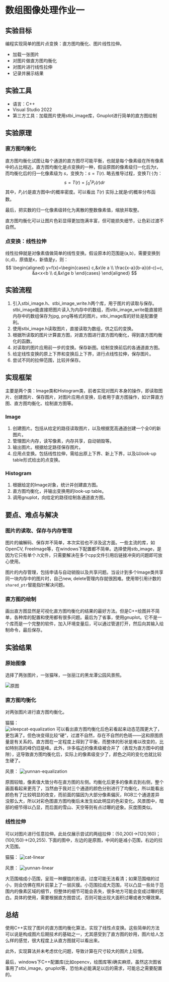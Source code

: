 # 数组图像处理作业一
## 实验目标
编程实现简单的图片点变换：直方图均衡化、图片线性拉伸。
+ 加载一张图片
+ 对图片做直方图均衡化
+ 对图片进行线性拉伸
+ 记录并展示结果

## 实验工具
+ 语言：C++
+ Visual Studio 2022
+ 第三方工具：加载图片使用stbi_image库，Gnuplot进行简单的直方图绘制

## 实验原理
### 直方图均衡化
直方图均衡化试图让每个通道的直方图尽可能平衡，也就是每个像素级在所有像素中的占比相近。直方图均衡化是点变换的一种，假设原图的像素级归一化后为$t$，而均衡化后的归一化像素级为 $s$，变换为：$s=T(r)$. 略去推导过程，变换$T(\cdot)$为：
$$
s=T(r)=\int_0^rP_r(r)dr
$$
其中，$P_r(r)$是直方图中r的概率密度。可以看出 $T(r)$ 实际上就是r的概率分布函数。

最后，把实数的归一化像素级转化为离散的整数像素值，缩放并取整。

直方图均衡化可以让图片色彩显得更加饱满丰富，但可能损失细节，让色彩过渡不自然。

### 点变换：线性拉伸
线性拉伸就是对像素值做简单的线性变换。假设原本的范围是(a,b)，需要变换到(c,d)，原值是x，新值是y，则：
$$
\begin{aligned}
    y=f(x)=\begin{cases}
        c,&x\le a \\
        \frac{x-a}{b-a}(d-c)+c, &a<x<b \\
        d,&x\ge b
    \end{cases}
\end{aligned}
$$

## 实验流程
1. 引入stbi_image.h、stbi_image_write.h两个库，用于图片的读取与保存。stbi_image能直接把图片读入为内存中的数组，而stbi_image_write能直接把内存中的数组保存为jpg, png等格式的图片。stbi_image库的好处是配置便利。
2. 使用stbi_image.h读取图片，直接读取为数组，供之后的变换。
3. 根据所读取的图片计算直方图，对直方图进行直方图均衡化，得到直方图均衡化的函数。
4. 对读取的图片应用前一步的变换。保存新图。绘制变换前后的各通道直方图。
5. 给定线性变换的原上下界和变换后上下界，进行点线性拉伸，保存图片。
6. 尝试不同的拉伸范围，比较并保存。

## 实现框架
主要是两个类：Image类和Histogram类，前者实现对图片本身的操作，即读取图片、创建图片、保存图片，对图片应用点变换，后者用于直方图操作，如计算直方图、直方图均衡化、绘制直方图等。

### Image
1. 创建图片。包括从给定的路径读取图片，以及根据宽高通道创建一个全0的新图片。
2. 管理图片内存，读写像素，内存共享，自动销毁等。
3. 输出图片。根据给定路径保存图片。
4. 应用点变换。包括线性拉伸，需给出原上下界、新上下界，以及以look-up table形式给出的点变换。

### Histogram
1. 根据给定的Image对象，统计并创建直方图。
2. 直方图均衡化，并输出变换用的look-up table。
3. 调用gnuplot，向给定的路径绘制各通道直方图。

## 要点、难点与解决
### 图片的读取、保存与内存管理
图片的编解码、保存并不简单，本次实验也不涉及这方面。一些主流的库，如OpenCV, FreeImage等，在windows下配置都不简单。选择使用stb_image，是因为它只有单个.h文件，只需要解决在多个cpp文件引用后链接冲突的问题即可放心使用。

图片的内存管理，包括申请与自动销毁以及共享问题。当设计到多个Image类共享同一块内存中的图片时，自己new, delete管理内存就很困难。使用带引用计数的`shared_ptr`智能指针解决问题。

### 直方图的绘制
画出直方图显然是可视化直方图均衡化的结果的最好方法。但是C++绘图并不简单，各种库的配置和使用都有很多问题。最后为了省事，使用gnuplot。它不是一个库而是一个完整的软件，加入环境变量后，可以通过管道打开，然后向其输入绘制命令，最后保存。

## 实验结果
### 原始图像
选择了两张图片，一张猫咪，一张丽江的黑龙潭公园风景照。

![原图](./DigitalImageHW1/image/report_origin_image.png)

### 直方图均衡化
对两张图片进行直方图均衡化。

猫猫：  
![sleepcat-equalization](./DigitalImageHW1/image/sleepcat_equalize_figure.png)
可以看出直方图均衡化后色彩看起来动态范围更大了，更包满了。但色块变得比较“硬”，过渡不自然，存在不自然的色斑——这和原图质量是有关系的。直方图在一定程度上得到了平衡，而整体的形状是难以改变的，比如特别高的峰仍旧是峰。此外，许多临近的像素级被合并了（表现为直方图中的缝隙），这导致直方图均衡化后，实际上的像素级变少了，颜色之间的变化也就比较生硬了。

风景：
![yunnan-equalization](./DigitalImageHW1/image/yunnan_equalize_figure.png)

原图较暗，像素值大致分布在直方图的左侧。均衡化后更多的像素去到右侧，整个画面看起来更亮了，当然由于我对三个通道的颜色分别进行了均衡化，所以能看出颜色有了比较明显的改变，而前面的猫因为大部分像素偏灰，RGB三个通道差异没那么大，所以对彩色图直方图均衡后未发生如此明显的色彩变化。风景图中，暗部的细节得以凸显，而后面的雪山、天空等则有点过曝的迹象。灰度图类似。


### 线性拉伸
可以对图片进行任意拉伸。此处仅展示尝试的两组拉伸：(50,200)->(120,160)；(100,150)->(20,255). 下面的图中，左边的是原图，中间的是减小范围，右边的拉大范围。

猫猫：
![cat-linear](./DigitalImageHW1/image/sleepcat_linear_figure.png)

风景：
![yunnan-linear](./DigitalImageHW1/image/yunnan_linear_figure.png)


大范围缩成小范围，呈现一种朦胧的影调，过度可能无法看清；如果范围缩的过小，则会仿佛在照片前蒙上了一层灰膜。小范围拉成大范围，可以凸显一些处于范围内的像素区域的细节，但整体的细节可能会丢失，很多地方可能会变成过曝的死白。具体的使用，需要根据直方图尝试，否则可能出现大面积过曝或者欠曝效果。

## 总结
使用C++实现了图片的直方图均衡化算法，实现了线性点变换。这些简单的方法可以说是构成图片后期技术的基础之一，尤其感受到了直方图的妙用，图片给人怎么样的感觉，很大程度上从直方图就可以看出来。

此外，实现算法并未考虑优化问题，导致计算在尺寸较大的图片上较慢。

最后，windows下C++配置库(比如opencv，绘图库等)确实麻烦，虽然这次图省事用了stbi_image，gnuplot等，恐怕未必能满足以后的需求，可能总之需要配置的。